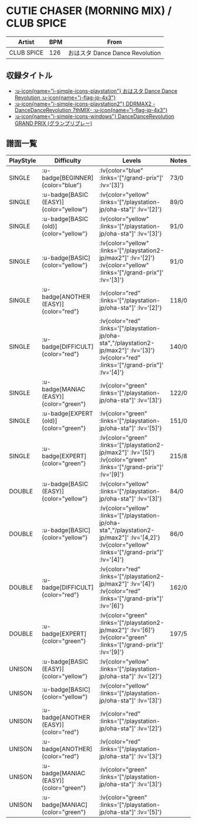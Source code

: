 # CUTIE CHASER (MORNING MIX) / CLUB SPICE

|Artist|BPM|From|
|------|---|----|
|CLUB SPICE|126|おはスタ Dance Dance Revolution|

## 収録タイトル

- [ :u-icon{name="i-simple-icons-playstation"} おはスタ Dance Dance Revolution :u-icon{name="i-flag-jp-4x3"} ](/playstation-jp/oha-sta)
- [ :u-icon{name="i-simple-icons-playstation2"} DDRMAX2 -DanceDanceRevolution 7thMIX- :u-icon{name="i-flag-jp-4x3"} ](/playstation2-jp/max2)
- [ :u-icon{name="i-simple-icons-windows"} DanceDanceRevolution GRAND PRIX (グランプリプレー)](/grand-prix)

## 譜面一覧

|PlayStyle|Difficulty|Levels|Notes|Movie|
|---------|----------|------|-----|-----|
|SINGLE| :u-badge[BEGINNER]{color="blue"} | :lv{color="blue" :links='["/grand-prix"]' :lv='[3]'} |73/0||
|SINGLE| :u-badge[BASIC (EASY)]{color="yellow"} | :lv{color="yellow" :links='["/playstation-jp/oha-sta"]' :lv='[2]'} |89/0||
|SINGLE| :u-badge[BASIC (old)]{color="yellow"} | :lv{color="yellow" :links='["/playstation-jp/oha-sta"]' :lv='[3]'} |91/0||
|SINGLE| :u-badge[BASIC]{color="yellow"} | :lv{color="yellow" :links='["/playstation2-jp/max2"]' :lv='[2]'}  :lv{color="yellow" :links='["/grand-prix"]' :lv='[3]'} |91/0||
|SINGLE| :u-badge[ANOTHER (EASY)]{color="red"} | :lv{color="red" :links='["/playstation-jp/oha-sta"]' :lv='[2]'} |118/0||
|SINGLE| :u-badge[DIFFICULT]{color="red"} | :lv{color="red" :links='["/playstation-jp/oha-sta","/playstation2-jp/max2"]' :lv='[3]'}  :lv{color="red" :links='["/grand-prix"]' :lv='[4]'} |140/0||
|SINGLE| :u-badge[MANIAC (EASY)]{color="green"} | :lv{color="green" :links='["/playstation-jp/oha-sta"]' :lv='[3]'} |122/0||
|SINGLE| :u-badge[EXPERT (old)]{color="green"} | :lv{color="green" :links='["/playstation-jp/oha-sta"]' :lv='[5]'} |151/0||
|SINGLE| :u-badge[EXPERT]{color="green"} | :lv{color="green" :links='["/playstation2-jp/max2"]' :lv='[5]'}  :lv{color="green" :links='["/grand-prix"]' :lv='[9]'} |215/8||
|DOUBLE| :u-badge[BASIC (EASY)]{color="yellow"} | :lv{color="yellow" :links='["/playstation-jp/oha-sta"]' :lv='[3]'} |84/0||
|DOUBLE| :u-badge[BASIC]{color="yellow"} | :lv{color="yellow" :links='["/playstation-jp/oha-sta","/playstation2-jp/max2"]' :lv='[4,2]'}  :lv{color="yellow" :links='["/grand-prix"]' :lv='[4]'} |86/0||
|DOUBLE| :u-badge[DIFFICULT]{color="red"} | :lv{color="red" :links='["/playstation2-jp/max2"]' :lv='[4]'}  :lv{color="red" :links='["/grand-prix"]' :lv='[6]'} |162/0||
|DOUBLE| :u-badge[EXPERT]{color="green"} | :lv{color="green" :links='["/playstation2-jp/max2"]' :lv='[6]'}  :lv{color="green" :links='["/grand-prix"]' :lv='[9]'} |197/5||
|UNISON| :u-badge[BASIC (EASY)]{color="yellow"} | :lv{color="yellow" :links='["/playstation-jp/oha-sta"]' :lv='[2]'} |||
|UNISON| :u-badge[BASIC]{color="yellow"} | :lv{color="yellow" :links='["/playstation-jp/oha-sta"]' :lv='[3]'} |||
|UNISON| :u-badge[ANOTHER (EASY)]{color="red"} | :lv{color="red" :links='["/playstation-jp/oha-sta"]' :lv='[2]'} |||
|UNISON| :u-badge[ANOTHER]{color="red"} | :lv{color="red" :links='["/playstation-jp/oha-sta"]' :lv='[3]'} |||
|UNISON| :u-badge[MANIAC (EASY)]{color="green"} | :lv{color="green" :links='["/playstation-jp/oha-sta"]' :lv='[3]'} |||
|UNISON| :u-badge[MANIAC]{color="green"} | :lv{color="green" :links='["/playstation-jp/oha-sta"]' :lv='[5]'} |||
